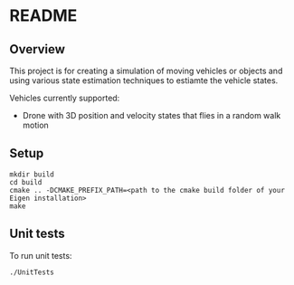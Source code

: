 # README

## Overview

This project is for creating a simulation of moving vehicles or objects and using various state estimation techniques to estiamte the vehicle states.

Vehicles currently supported:
* Drone with 3D position and velocity states that flies in a random walk motion

## Setup

~~~
mkdir build
cd build
cmake .. -DCMAKE_PREFIX_PATH=<path to the cmake build folder of your Eigen installation>
make
~~~

## Unit tests

To run unit tests:
~~~
./UnitTests
~~~